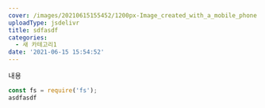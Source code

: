 ```yaml
---
cover: /images/20210615155452/1200px-Image_created_with_a_mobile_phone.png
uploadType: jsdelivr
title: sdfasdf
categories:
  - 새 카테고리1
date: '2021-06-15 15:54:52'
---
```

내용


```js
const fs = require('fs');
asdfasdf
```